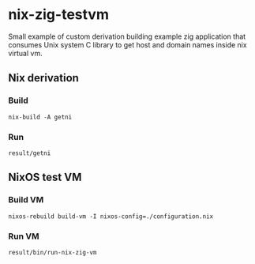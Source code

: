 # nix-zig-testvm

Small example of custom derivation building example zig application that consumes Unix system C library to get host and domain names inside nix virtual vm.

## Nix derivation

### Build

`nix-build -A getni`

### Run

`result/getni`

## NixOS test VM

### Build VM

`nixos-rebuild build-vm -I nixos-config=./configuration.nix`

### Run VM

`result/bin/run-nix-zig-vm`
